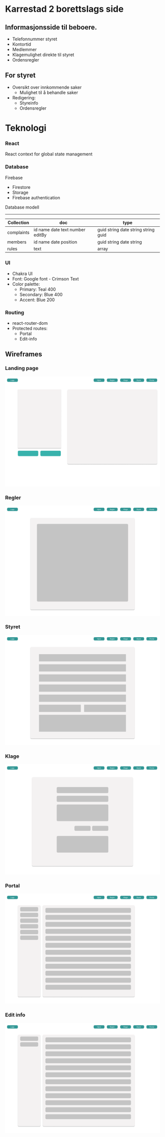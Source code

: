 # Karrestad 2 borettslags side

## Informasjonsside til beboere.

- Telefonnummer styret
- Kontortid
- Medlemmer
- Klagemulighet direkte til styret
- Ordensregler

## For styret

- Oversikt over innkommende saker
  - Mulighet til å behandle saker
- Redigering:
  - Styreinfo
  - Ordensregler

# Teknologi

### React

React context for global state management

### Database

Firebase

- Firestore
- Storage
- Firebase authentication

Database modell

---

| Collection | doc                             | type                                |
| ---------- | ------------------------------- | ----------------------------------- |
| complaints | id name date text number editBy | guid string date string string guid |
| members    | id name date position           | guid string date string             |
| rules      | text                            | array                               |

### UI

- Chakra UI
- Font: Google font - Crimson Text
- Color palette:
  - Primary: Teal 400
  - Secondary: Blue 400
  - Accent: Blue 200

### Routing

- react-router-dom
- Protected routes:
  - Portal
  - Edit-info

## Wireframes

### Landing page

![Landing page](./assets/wireframes/Landing.png)

### Regler

![Landing page](./assets/wireframes/Regler.png)

### Styret

![Landing page](./assets/wireframes/Styret.png)

### Klage

![Landing page](./assets/wireframes/Klage.png)

### Portal

![Landing page](./assets/wireframes/Portal.png)

### Edit info

![Landing page](./assets/wireframes/Editinfo.png)
